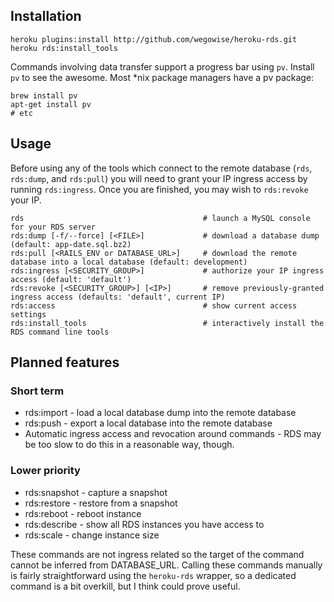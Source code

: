 ## Installation

    heroku plugins:install http://github.com/wegowise/heroku-rds.git
    heroku rds:install_tools

Commands involving data transfer support a progress bar using `pv`.
Install `pv` to see the awesome. Most \*nix package managers have a pv
package:

    brew install pv
    apt-get install pv
    # etc

## Usage

Before using any of the tools which connect to the remote database
(`rds`, `rds:dump`, and `rds:pull`) you will need to grant your IP
ingress access by running `rds:ingress`. Once you are finished, you may
wish to `rds:revoke` your IP.

    rds                                        # launch a MySQL console for your RDS server
    rds:dump [-f/--force] [<FILE>]             # download a database dump (default: app-date.sql.bz2)
    rds:pull [<RAILS_ENV or DATABASE_URL>]     # download the remote database into a local database (default: development)
    rds:ingress [<SECURITY_GROUP>]             # authorize your IP ingress access (default: 'default')
    rds:revoke [<SECURITY_GROUP>] [<IP>]       # remove previously-granted ingress access (defaults: 'default', current IP)
    rds:access                                 # show current access settings
    rds:install_tools                          # interactively install the RDS command line tools


## Planned features

### Short term

* rds:import - load a local database dump into the remote database
* rds:push - export a local database into the remote database
* Automatic ingress access and revocation around commands - RDS may be
  too slow to do this in a reasonable way, though.

### Lower priority

* rds:snapshot - capture a snapshot
* rds:restore - restore from a snapshot
* rds:reboot - reboot instance
* rds:describe - show all RDS instances you have access to
* rds:scale - change instance size

These commands are not ingress related so the target of the command
cannot be inferred from DATABASE\_URL. Calling these commands manually
is fairly straightforward using the `heroku-rds` wrapper, so a dedicated
command is a bit overkill, but I think could prove useful.
